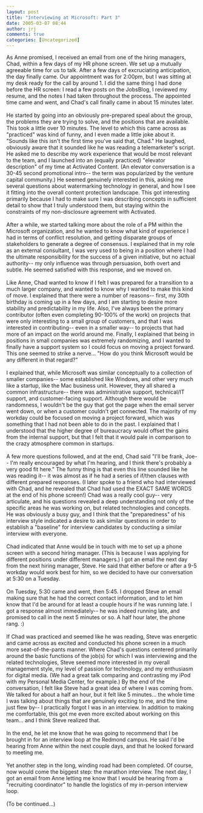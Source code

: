 ```yaml
---
layout: post
title: "Interviewing at Microsoft: Part 3"
date: 2005-03-07 08:44
author: jrj
comments: true
categories: [Uncategorized]
---
```

As Anne promised, I received an email from one of the hiring managers, Chad, within a few days of my HR phone screen. We set up a mutually agreeable time for us to talk. After a few days of excruciating anticipation, the day finally came. Our appointment was for 2:00pm, but I was sitting at my desk ready for the call by around 1. I did the same thing I had done before the HR screen: I read a few posts on the JobsBlog, I reviewed my resume, and the notes I had taken throughout the process. The appointed time came and went, and Chad's call finally came in about 15 minutes later.<br /><br />He started by going into an obviously pre-prepared speal about the group, the problems they are trying to solve, and the positions that are available. This took a little over 10 minutes. The level to which this came across as "practiced" was kind of funny, and I even made a little joke about it. "Sounds like this isn't the first time you've said that, Chad." He laughed, obviously aware that it sounded like he was reading a telemarketer's script. He asked me to describe my work experience that would be most relevant to the team, and I launched into an (equally practiced) "elevator description" of my time at Activated Content. (An elevator conversation is a 30-45 second promotional intro-- the term was popularized by the venture capital community.) He seemed genuinely interested in this, asking me several questions about watermarking technology in general, and how I see it fitting into the overall content protection landscape. This got interesting primarily because I had to make sure I was describing concepts in sufficient detail to show that I truly understood them, but staying within the constraints of my non-disclosure agreement with Activated.<br /><br />After a while, we started talking more about the role of a PM within the Microsoft organization, and he wanted to know what kind of experience I had in terms of conflict resolution, and getting disparate groups of stakeholders to generate a degree of consensus. I explained that in my role as an external consultant, I was very used to being in a position where I had the ultimate responsibility for the success of a given initiative, but no actual authority-- my only influence was through persuasion, both overt and subtle. He seemed satisfied with this response, and we moved on.<br /><br />Like Anne, Chad wanted to know if I felt I was prepared for a transition to a much larger company, and wanted to know why I wanted to make this kind of move. I explained that there were a number of reasons-- first, my 30th birthday is coming up in a few days, and I am starting to desire more stability and predictability in my life. Also, I've always been the primary contributor (often even completing 90-100% of the work) on projects that were only interesting to a small group of customers, and that I was interested in contributing-- even in a smaller way-- to projects that had more of an impact on the world around me. Finally, I explained that being in positions in small companies was extremely randomizing, and I wanted to finally have a support system so I could focus on moving a project forward. This one seemed to strike a nerve... "How do you think Microsoft would be any different in that regard?"<br /><br />I explained that, while Microsoft was similar conceptually to a collection of smaller companies-- some established like Windows, and other very much like a startup, like the Mac business unit. However, they all shared a common infrastructure-- there was administrative support, technical/IT support, and customer-facing support. Although there would be randomness, I wouldn't be the guy that got the page when the email server went down, or when a customer couldn't get connected. The majority of my workday could be focused on moving a project forward, which was something that I had not been able to do in the past. I explained that I understood that the higher degree of bureaucracy would offset the gains from the internal support, but that I felt that it would pale in comparison to the crazy atmosphere common in startups.<br /><br />A few more questions followed, and at the end, Chad said "I'll be frank, Joe-- I'm really encouraged by what I'm hearing, and I think there's probably a very good fit here." The funny thing is that even this line sounded like he was reading it-- it was almost as if he had a series of if/then clauses with different prepared responses. (I later spoke to a friend who had interviewed with Chad, and he revealed that Chad had used the EXACT SAME WORDS at the end of his phone screen!) Chad was a really cool guy-- very articulate, and his questions revealed a deep understanding not only of the specific areas he was working on, but related technologies and concepts. He was obviously a busy guy, and I think that the "preparedness" of his interview style indicated a desire to ask similar questions in order to establish a "baseline" for interview candidates by conducting a similar interview with everyone.<br /><br />Chad indicated that Anne would be in touch with me to set up a phone screen with a second hiring manager. (This is because I was applying for different positions under different managers.) I got an email the next day from the next hiring manager, Steve. He said that either before or after a 9-5 workday would work best for him, so we decided to have our conversation at 5:30 on a Tuesday.<br /><br />On Tuesday, 5:30 came and went, then 5:45. I dropped Steve an email making sure that he had the correct contact information, and to let him know that I'd be around for at least a couple hours if he was running late. I got a response almost immediately-- he was indeed running late, and promised to call in the next 5 minutes or so. A half hour later, the phone rang. :)<br /><br />If Chad was practiced and seemed like he was reading, Steve was energetic and came across as excited and conducted his phone screen in a much more seat-of-the-pants manner. Where Chad's questions centered primarily around the basic functions of the job(s) for which I was interviewing and the related technologies, Steve seemed more interested in my overall management style, my level of passion for technology, and my enthusiasm for digital media. (We had a great talk comparing and contrasting my iPod with my Personal Media Center, for example.) By the end of the conversation, I felt like Steve had a great idea of where I was coming from. We talked for about a half an hour, but it felt like 5 minutes... the whole time I was talking about things that are genuinely exciting to me, and the time just flew by-- I practically forgot I was in an interview. In addition to making me comfortable, this got me even more excited about working on this team... and I think Steve realized that.<br /><br />In the end, he let me know that he was going to recommend that I be brought in for an interview loop at the Redmond campus. He said I'd be hearing from Anne within the next couple days, and that he looked forward to meeting me.<br /><br />Yet another step in the long, winding road had been completed. Of course, now would come the biggest step: the marathon interview. The next day, I got an email from Anne letting me know that I would be hearing from a "recruiting coordinator" to handle the logistics of my in-person interview loop.<br /><br />(To be continued...)
